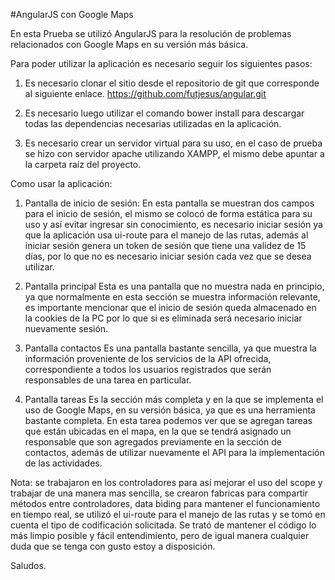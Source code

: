 #AngularJS con Google Maps

En esta Prueba se utilizó AngularJS para la resolución de problemas relacionados con Google Maps en su versión más básica.

Para poder utilizar la aplicación es necesario seguir los siguientes pasos:
1.	Es necesario clonar el sitio desde el repositorio de git que corresponde al siguiente enlace. https://github.com/futjesus/angular.git
	
2.	Es necesario luego utilizar el comando bower install para descargar todas las dependencias necesarias utilizadas en la aplicación.

3.	Es necesario crear un servidor virtual para su uso, en el caso de prueba se hizo con servidor apache utilizando XAMPP, el mismo debe apuntar a la carpeta raíz del proyecto.

Como usar la aplicación:

1.	Pantalla de inicio de sesión:
En esta pantalla se muestran dos campos para el inicio de sesión, el mismo se colocó de forma estática para su uso y así evitar ingresar sin conocimiento, es necesario iniciar sesión ya que la aplicación usa ui-route para el manejo de las rutas, además al iniciar sesión genera un token de sesión que tiene una validez de 15 días, por lo que no es necesario iniciar sesión cada vez que se desea utilizar.

2.	Pantalla principal
Esta es una pantalla que no muestra nada en principio, ya que normalmente en esta sección se muestra información relevante, es importante mencionar que el inicio de sesión queda almacenado en la cookies de la PC por lo que si es eliminada será necesario iniciar nuevamente sesión.

3.	Pantalla contactos
Es una pantalla bastante sencilla, ya que muestra la información proveniente de los servicios de la API ofrecida, correspondiente a todos los usuarios registrados que serán responsables de una tarea en particular.

4.	Pantalla tareas
Es la sección más completa y en la que se implementa el uso de Google Maps, en su versión básica, ya que es una herramienta bastante completa. 
En esta tarea podemos ver que se agregan tareas que están ubicadas en el mapa, en la que se tendrá asignado un responsable que son agregados previamente en la sección de contactos, además de utilizar nuevamente el API para la implementación de las actividades.

Nota: se trabajaron en los controladores para así mejorar el uso del scope y trabajar de una manera mas sencilla, se crearon fabricas para compartir métodos entre controladores, data biding para mantener el funcionamiento en tiempo real, se utilizó el ui-route para el manejo de las rutas y se tomó en cuenta el tipo de codificación solicitada.
Se trató de mantener el código lo más limpio posible y fácil entendimiento, pero de igual manera cualquier duda que se tenga con gusto estoy a disposición.

Saludos.

